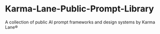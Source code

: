 # Karma-Lane-Public-Prompt-Library
A collection of public AI prompt frameworks and design systems by Karma Lane®️
